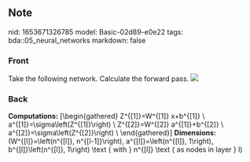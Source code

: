 ## Note
nid: 1653671326785
model: Basic-02d89-e0e22
tags: bda::05_neural_networks
markdown: false

### Front
Take the following network. Calculate the forward pass. <img src= 
"paste-2ca4e4766e653e28a47842063a57ccf30bb665fc.jpg">

### Back
<b>Computations:</b> \[\begin{gathered} Z^{[1]}=W^{[1]} x+b^{[1]}
\\ a^{[1]}=\sigma\left(Z^{[1]}\right) \\ Z^{[2]}=W^{[2]}
a^{[1]}+b^{[2]} \\ a^{[2]}=\sigma\left(Z^{[2]}\right) \\
\end{gathered}\] <b>Dimensions:</b> \(W^{[l]}=\left(n^{[l]},
n^{[l-1]}\right), a^{[l]}=\left(n^{[l]}, 1\right),
b^{[l]}\left(n^{[l]}, 1\right) \text { with } n^{[l]} \text { as
nodes in layer } l\)
